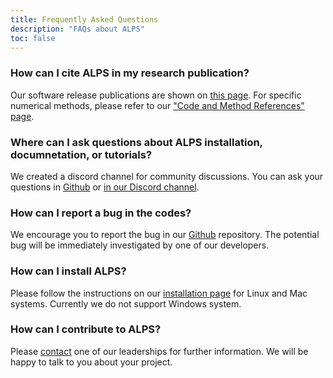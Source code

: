 ```yaml
---
title: Frequently Asked Questions
description: "FAQs about ALPS"
toc: false
---
```


### How can I cite ALPS in my research publication?

Our software release publications are shown on [this page](../documentation/pubs/papers). For specific numerical methods, please refer to our ["Code and Method References" page](../documentation/pubs/refs).

### Where can I ask questions about ALPS installation, documnetation, or tutorials?

We created a discord channel for community discussions. You can ask your questions in [Github](https://github.com/ALPSim/ALPS/discussions/categories/q-a) or [in our Discord channel](https://discord.gg/JRNWnnva9g).

### How can I report a bug in the codes?

We encourage you to report the bug in our [Github](https://github.com/ALPSim/ALPS/issues) repository. The potential bug will be immediately investigated by one of our developers.

### How can I install ALPS?

Please follow the instructions on our [installation page](https://alps.comp-phys.com/install/) for Linux and Mac systems. Currently we do not support Windows system.


### How can I contribute to ALPS?

Please [contact](https://alps.comp-phys.com/govern/) one of our leaderships for further information. We will be happy to talk to you about your project.

